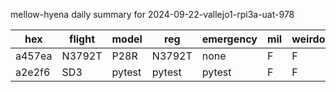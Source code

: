 mellow-hyena daily summary for 2024-09-22-vallejo1-rpi3a-uat-978

|hex|flight|model|reg|emergency|mil|weirdo|
|--|--|--|--|--|--|--|
|a457ea|N3792T|P28R|N3792T|none|F|F|
|a2e2f6|SD3|pytest|pytest|pytest|F|F|
